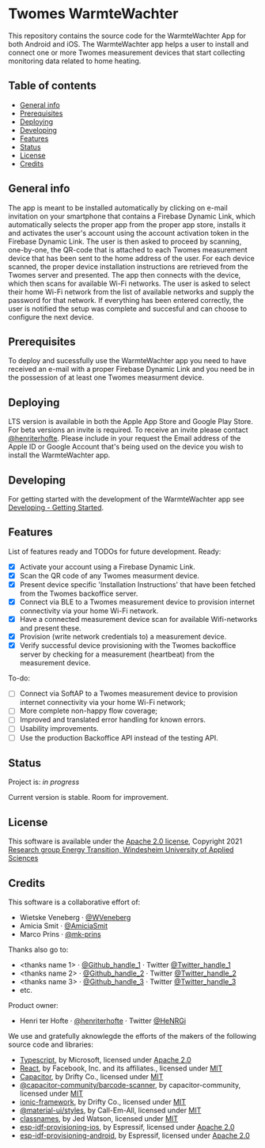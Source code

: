 # Twomes WarmteWachter

This repository contains the source code for the WarmteWachter App for both Android and iOS. The WarmteWachter app helps a user to install and connect one or more Twomes measurement devices that start collecting monitoring data related to home heating. 

## Table of contents
* [General info](#general-info)
* [Prerequisites](#prerequisites)
* [Deploying](#deploying)
* [Developing](#developing) 
* [Features](#features)
* [Status](#status)
* [License](#license)
* [Credits](#credits)

## General info
The app is meant to be installed automatically by clicking on e-mail invitation on your smartphone that contains a Firebase Dynamic Link, which automatically selects the proper app from the proper app store, installs it and activates the user's account using the account activation token in the Firebase Dynamic Link. The user is then asked to proceed by scanning, one-by-one, the QR-code that is attached to each Twomes measurement device that has been sent to the home address of the user. For each device scanned, the proper device installation instructions are retrieved from the Twomes server and presented. The app then connects with the device, which then scans for available Wi-Fi networks. The user is asked to select their home Wi-Fi network from the list of available networks and supply the password for that network. If everything has been entered correctly, the user is notified the setup was complete and succesful and can choose to configure the next device.

## Prerequisites
To deploy and sucessfully use the WarmteWachter app you need to have received an e-mail with a proper Firebase Dynamic Link and you need be in the possession of at least one Twomes measurment device.

## Deploying
LTS version is available in both the Apple App Store and Google Play Store. For beta versions an invite is required. To receive an invite please contact [@henriterhofte](https://github.com/henriterhofte). Please include in your request the Email address of the Apple ID or Google Account that's being used on the device you wish to install the WarmteWachter app.

## Developing
For getting started with the development of the WarmteWachter app see [Developing - Getting Started](./docs/developing.md).

## Features
List of features ready and TODOs for future development. Ready:

- [x] Activate your account using a Firebase Dynamic Link.
- [x] Scan the QR code of any Twomes measurment device.
- [x] Present device specific 'Installation Instructions' that have been fetched from the Twomes backoffice server.
- [x] Connect via BLE to a Twomes measurement device to provision internet connectivity via your home Wi-Fi network.
- [x] Have a connected measurement device scan for available Wifi-networks and present these.
- [x] Provision (write network credentials to) a measurement device.
- [x] Verify successful device provisioning with the Twomes backoffice server by checking for a measurement (heartbeat) from the measurement device.

To-do:

- [ ] Connect via SoftAP to a Twomes measurement device to provision internet connectivity via your home Wi-Fi network;
- [ ] More complete non-happy flow coverage;
- [ ] Improved and translated error handling for known errors.
- [ ] Usability improvements.
- [ ] Use the production Backoffice API instead of the testing API.

## Status
Project is: _in progress_

Current version is stable. Room for improvement.

## License
This software is available under the [Apache 2.0 license](./LICENSE), Copyright 2021 [Research group Energy Transition, Windesheim University of Applied Sciences](https://windesheim.nl/energietransitie) 

## Credits
This software is a collaborative effort of:
* Wietske Veneberg · [@WVeneberg](https://github.com/WVeneberg)
* Amicia Smit · [@AmiciaSmit](https://github.com/AmiciaSmit)
* Marco Prins · [@mk-prins](https://github.com/mk-prins)

Thanks also go to:
* <thanks name 1> · [@Github_handle_1](https://github.com/<github_handle_1>) · Twitter [@Twitter_handle_1](https://twitter.com/<twitter_handle_1>)
* <thanks name 2> · [@Github_handle_2](https://github.com/<github_handle_2>) · Twitter [@Twitter_handle_2](https://twitter.com/<twitter_handle_2>)
* <thanks name 3> · [@Github_handle_3](https://github.com/<github_handle_3>) · Twitter [@Twitter_handle_3](https://twitter.com/<twitter_handle_3>)
* etc. 

Product owner:
* Henri ter Hofte · [@henriterhofte](https://github.com/henriterhofte) · Twitter [@HeNRGi](https://twitter.com/HeNRGi)

We use and gratefully aknowlegde the efforts of the makers of the following source code and libraries:
* [Typescript](https://github.com/microsoft/TypeScript), by Microsoft, licensed under [Apache 2.0](https://github.com/microsoft/TypeScript/blob/master/LICENSE.txt)
* [React](https://github.com/facebook/react/), by Facebook, Inc. and its affiliates., licensed under [MIT](https://github.com/facebook/react/blob/master/LICENSE)
* [Capacitor](https://github.com/ionic-team/capacitor), by Drifty Co., licensed under [MIT](https://github.com/ionic-team/capacitor/blob/main/LICENSE)
* [@capacitor-community/barcode-scanner](https://github.com/capacitor-community/barcode-scanner), by capacitor-community, licensed under [MIT](https://github.com/capacitor-community/barcode-scanner/blob/main/LICENSE)
* [ionic-framework](https://github.com/ionic-team/ionic-framework), by Drifty Co., licensed under [MIT](https://github.com/ionic-team/ionic-framework/blob/master/LICENSE)
* [@material-ui/styles](https://github.com/mui-org/material-ui), by Call-Em-All, licensed under [MIT](https://github.com/mui-org/material-ui/blob/latest/LICENSE)
* [classnames](https://github.com/JedWatson/classnames), by Jed Watson, licensed under [MIT](https://github.com/JedWatson/classnames/blob/master/LICENSE)
* [esp-idf-provisioning-ios](https://github.com/espressif/esp-idf-provisioning-ios), by Espressif, licensed under [Apache 2.0](https://github.com/espressif/esp-idf-provisioning-ios/blob/master/LICENSE)
* [esp-idf-provisioning-android](https://github.com/espressif/esp-idf-provisioning-android), by Espressif, licensed under [Apache 2.0](https://github.com/espressif/esp-idf-provisioning-android/blob/master/LICENSE)
